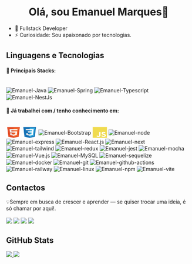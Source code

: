 <h1 align="center"> Olá, sou Emanuel Marques👋</h1>
<ul>
  <li>🔭 Fullstack Developer</li>
  <li>⚡ Curiosidade: Sou apaixonado por tecnologias.</li>
</ul>

<h2>Linguagens e Tecnologias</h2>
<div style="display: inline_block">
  <h4>💼 Principais Stacks:</h4><br>
  <img align="center" alt="Emanuel-Java" height="30" width="40" src="https://cdn.jsdelivr.net/gh/devicons/devicon@latest/icons/java/java-original-wordmark.svg" />
  <img align="center" alt="Emanuel-Spring" height="30" width="40" src="https://cdn.jsdelivr.net/gh/devicons/devicon@latest/icons/spring/spring-original-wordmark.svg" />
   <img align="center" alt="Emanuel-Typescript" height="30" width="40" src="https://cdn.jsdelivr.net/gh/devicons/devicon@latest/icons/typescript/typescript-original.svg" />
  <img align="center" alt="Emanuel-NestJs" height="30" width="40" src="https://cdn.jsdelivr.net/gh/devicons/devicon@latest/icons/nestjs/nestjs-original-wordmark.svg" />
  <br><h4>🧠 Já trabalhei com / tenho conhecimento em:</h4><br>
  <img align="center" alt="Emanuel-HTML" height="30" width="40" src="https://raw.githubusercontent.com/devicons/devicon/master/icons/html5/html5-original.svg">
  <img align="center" alt="Emanuel-CSS" height="30" width="40" src="https://raw.githubusercontent.com/devicons/devicon/master/icons/css3/css3-original.svg">
  <img align="center" alt="Emanuel-Bootstrap" height="30" width="40" src="https://cdn.jsdelivr.net/gh/devicons/devicon@latest/icons/bootstrap/bootstrap-original-wordmark.svg" />
  <img align="center" alt="Emanuel-Js" height="30" width="40" src="https://raw.githubusercontent.com/devicons/devicon/master/icons/javascript/javascript-plain.svg">
  <img align="center" alt="Emanuel-node" height="30" width="40" src="https://cdn.jsdelivr.net/gh/devicons/devicon@latest/icons/nodejs/nodejs-original-wordmark.svg" />
  <img align="center" alt="Emanuel-express" height="30" width="40" src="https://cdn.jsdelivr.net/gh/devicons/devicon@latest/icons/express/express-original-wordmark.svg">
  <img align="center" alt="Emanuel-React.js" height="30" width="40" src="https://cdn.jsdelivr.net/gh/devicons/devicon@latest/icons/react/react-original-wordmark.svg" />
  <img align="center" alt="Emanuel-next" height="30" width="40" src="https://cdn.jsdelivr.net/gh/devicons/devicon@latest/icons/nextjs/nextjs-original.svg">
  <img align="center" alt="Emanuel-tailwind" height="30" width="40" src="https://cdn.jsdelivr.net/gh/devicons/devicon@latest/icons/tailwindcss/tailwindcss-original-wordmark.svg" />
  <img align="center" alt="Emanuel-redux" height="30" width="40" src="https://cdn.jsdelivr.net/gh/devicons/devicon@latest/icons/redux/redux-original.svg">
  <img align="center" alt="Emanuel-jest" height="30" width="40" src="https://cdn.jsdelivr.net/gh/devicons/devicon@latest/icons/jest/jest-plain.svg">
  <img align="center" alt="Emanuel-mocha" height="30" width="40" src="https://cdn.jsdelivr.net/gh/devicons/devicon@latest/icons/mocha/mocha-original.svg">
  <img align="center" alt="Emanuel-Vue.js" height="30" width="40" src="https://cdn.jsdelivr.net/gh/devicons/devicon@latest/icons/vuejs/vuejs-original-wordmark.svg" />
  <img align="center" alt="Emanuel-MySQL" height="30" width="40" src="https://cdn.jsdelivr.net/gh/devicons/devicon/icons/mysql/mysql-original-wordmark.svg">
  <img align="center" alt="Emanuel-sequelize" height="30" width="40" src="https://cdn.jsdelivr.net/gh/devicons/devicon@latest/icons/sequelize/sequelize-original-wordmark.svg">
  <img align="center" alt="Emanuel-docker" height="30" width="40" src="https://cdn.jsdelivr.net/gh/devicons/devicon@latest/icons/docker/docker-original-wordmark.svg">
  <img align="center" alt="Emanuel-git" height="30" width="40" src="https://cdn.jsdelivr.net/gh/devicons/devicon@latest/icons/git/git-original.svg">
  <img align="center" alt="Emanuel-github-actions" height="30" width="40" src="https://cdn.jsdelivr.net/gh/devicons/devicon@latest/icons/githubactions/githubactions-original.svg" />     
  <img align="center" alt="Emanuel-railway" height="30" width="40" src="https://cdn.jsdelivr.net/gh/devicons/devicon@latest/icons/railway/railway-original-wordmark.svg">
  <img align="center" alt="Emanuel-linux" height="30" width="40" src="https://cdn.jsdelivr.net/gh/devicons/devicon@latest/icons/linux/linux-original.svg">
  <img align="center" alt="Emanuel-npm" height="30" width="40" src="https://cdn.jsdelivr.net/gh/devicons/devicon@latest/icons/npm/npm-original-wordmark.svg">
  <img align="center" alt="Emanuel-vite" height="30" width="40" src="https://cdn.jsdelivr.net/gh/devicons/devicon@latest/icons/vitejs/vitejs-original.svg">
          
</div>

<h2>Contactos</h2>
<div> 💡Sempre em busca de crescer e aprender — se quiser trocar uma ideia, é só chamar por aqui!.</div>
<br>
<div> 
  <a href="https://www.youtube.com/@dctechangola1781" target="_blank"><img src="https://img.shields.io/badge/YouTube-FF0000?style=for-the-badge&logo=youtube&logoColor=white" target="_blank"></a>
  <a href="https://instagram.com/dario_clenio" target="_blank"><img src="https://img.shields.io/badge/-Instagram-%23E4405F?style=for-the-badge&logo=instagram&logoColor=white" target="_blank"></a>
  <a href="https://www.linkedin.com/in/emanuel-marques-03376020b" target="_blank"><img src="https://img.shields.io/badge/-LinkedIn-%230077B5?style=for-the-badge&logo=linkedin&logoColor=white" target="_blank"></a>
 <a href = "mailto:emanuelmarques585@gmail.com"><img src="https://img.shields.io/badge/Gmail-D14836?style=for-the-badge&logo=gmail&logoColor=white"></a>
</div>
<h2>GitHub Stats</h2>
<div align="left">
  <a href="https://github.com/emanuel-marques">
  <img height="150em" src="https://github-readme-stats.vercel.app/api?username=emanuel-marques&show_icons=true&theme=dracula&include_all_commits=true&count_private=true"/>
  <img height="150em" src="https://github-readme-stats.vercel.app/api/top-langs/?username=emanuel-marques&layout=compact&langs_count=7&theme=dracula"/>
</div>
